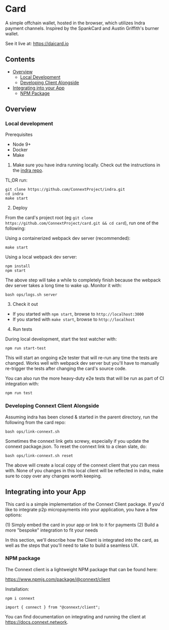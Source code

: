 # Card

A simple offchain wallet, hosted in the browser, which utilizes Indra payment channels. Inspired by the SpankCard and Austin Griffith's burner wallet.

See it live at: https://daicard.io

## Contents
- [Overview](#overview)
    - [Local Development](#local-development)
    - [Developing Client Alongside](#developing-connext-client-alongside)
- [Integrating into your App](#integrating-into-your-app)
    - [NPM Package](#npm-package)

## Overview

### Local development

Prerequisites
 - Node 9+
 - Docker
 - Make

1. Make sure you have indra running locally. Check out the instructions in the [indra repo](https://github.com/ConnextProject/indra).

TL;DR run:

```
git clone https://github.com/ConnextProject/indra.git
cd indra
make start
```

2. Deploy

From the card's project root (eg `git clone https://github.com/ConnextProject/card.git && cd card`), run one of the following:

Using a containerized webpack dev server (recommended):
```
make start
```

Using a local webpack dev server:
```
npm install
npm start
```

The above step will take a while to completely finish because the webpack dev server takes a long time to wake up. Monitor it with:

```
bash ops/logs.sh server
```

3. Check it out

 - If you started with `npm start`, browse to `http://localhost:3000`
 - If you started with `make start`, browse to `http://localhost`

4. Run tests

During local development, start the test watcher with:

```
npm run start-test
```

This will start an ongoing e2e tester that will re-run any time the tests are changed. Works well with webpack dev server but you'll have to manually re-trigger the tests after changing the card's source code.

You can also run the more heavy-duty e2e tests that will be run as part of CI integration with:

```
npm run test
```

### Developing Connext Client Alongside

Assuming indra has been cloned & started in the parent directory, run the following from the card repo:

```
bash ops/link-connext.sh
```

Sometimes the connext link gets screwy, especially if you update the connext package.json. To reset the connext link to a clean slate, do:

```
bash ops/link-connext.sh reset
```

The above will create a local copy of the connext client that you can mess with. None of you changes in this local client will be reflected in indra, make sure to copy over any changes worth keeping.

## Integrating into your App

This card is a simple implementation of the Connext Client package. If you'd like to integrate p2p micropayments into your application, you have a few options:

(1) Simply embed the card in your app or link to it for payments
(2) Build a more "bespoke" integration to fit your needs

In this section, we'll describe how the Client is integrated into the card, as well as the steps that you'll need to take to build a seamless UX.

### NPM package

The Connext client is a lightweight NPM package that can be found here:

https://www.npmjs.com/package/@connext/client

Installation:

`npm i connext`

`import { connect } from "@connext/client";`

You can find documentation on integrating and running the client at https://docs.connext.network.
